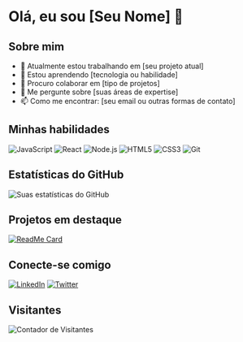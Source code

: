 # Olá, eu sou [Seu Nome] 👋

## Sobre mim
- 🔭 Atualmente estou trabalhando em [seu projeto atual]
- 🌱 Estou aprendendo [tecnologia ou habilidade]
- 👯 Procuro colaborar em [tipo de projetos]
- 💬 Me pergunte sobre [suas áreas de expertise]
- 📫 Como me encontrar: [seu email ou outras formas de contato]

## Minhas habilidades
![JavaScript](https://img.shields.io/badge/-JavaScript-black?style=flat-square&logo=javascript)
![React](https://img.shields.io/badge/-React-black?style=flat-square&logo=react)
![Node.js](https://img.shields.io/badge/-Node.js-black?style=flat-square&logo=Node.js)
![HTML5](https://img.shields.io/badge/-HTML5-E34F26?style=flat-square&logo=html5&logoColor=white)
![CSS3](https://img.shields.io/badge/-CSS3-1572B6?style=flat-square&logo=css3)
![Git](https://img.shields.io/badge/-Git-black?style=flat-square&logo=git)

## Estatísticas do GitHub
![Suas estatísticas do GitHub](https://github-readme-stats.vercel.app/api?username=seuusername&show_icons=true&theme=radical)

## Projetos em destaque
[![ReadMe Card](https://github-readme-stats.vercel.app/api/pin/?username=seuusername&repo=nome-do-repo)](https://github.com/seuusername/nome-do-repo)

## Conecte-se comigo
[![LinkedIn](https://img.shields.io/badge/-LINKEDIN-0077B5?style=for-the-badge&logo=linkedin&logoColor=white)](https://www.linkedin.com/in/seuusername/)
[![Twitter](https://img.shields.io/badge/-TWITTER-1DA1F2?style=for-the-badge&logo=twitter&logoColor=white)](https://twitter.com/seuusername)

## Visitantes
![Contador de Visitantes](https://visitor-badge.laobi.icu/badge?page_id=seuusername.seuusername)
